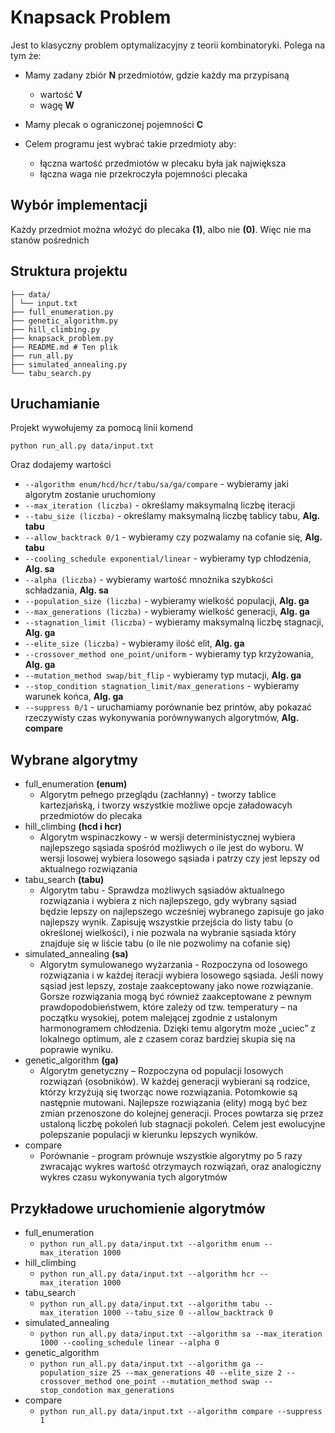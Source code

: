 
# Knapsack Problem

Jest to klasyczny problem optymalizacyjny z teorii kombinatoryki.
Polega na tym że:

* Mamy zadany zbiór **N** przedmiotów, gdzie każdy ma przypisaną   
    * wartość **V**
    * wagę **W**
* Mamy plecak o ograniczonej pojemności **C**

* Celem programu jest wybrać takie przedmioty aby:
    * łączna wartość przedmiotów w plecaku była jak największa
    * łączna waga nie przekroczyła pojemności plecaka

## Wybór implementacji

Każdy przedmiot można włożyć do plecaka **(1)**, albo nie **(0)**. Więc nie ma stanów pośrednich

## Struktura projektu
```
├── data/
│ └── input.txt
├── full_enumeration.py
├── genetic_algorithm.py
├── hill_climbing.py
├── knapsack_problem.py
├── README.md # Ten plik
├── run_all.py
├── simulated_annealing.py
└── tabu_search.py
```

## Uruchamianie

Projekt wywołujemy za pomocą linii komend

```
python run_all.py data/input.txt 
```
Oraz dodajemy wartości
* ```--algorithm enum/hcd/hcr/tabu/sa/ga/compare``` - wybieramy jaki algorytm zostanie uruchomiony
* ```--max_iteration (liczba)``` - określamy maksymalną liczbę iteracji
* ```--tabu_size (liczba)``` - określamy maksymalną liczbę tablicy tabu, **Alg. tabu**
* ```--allow_backtrack 0/1``` - wybieramy czy pozwalamy na cofanie się, **Alg. tabu** 
* ```--cooling_schedule exponential/linear``` - wybieramy typ chłodzenia, **Alg. sa**
* ```--alpha (liczba)``` - wybieramy wartość mnożnika szybkości schładzania, **Alg. sa**
* ```--population_size (liczba)``` - wybieramy wielkość populacji, **Alg. ga**
* ```--max_generations (liczba)``` - wybieramy wielkość generacji, **Alg. ga**
* ```--stagnation_limit (liczba)``` - wybieramy maksymalną liczbę stagnacji, **Alg. ga**
* ```--elite_size (liczba)``` - wybieramy ilość elit, **Alg. ga**
* ```--crossover_method one_point/uniform``` - wybieramy typ krzyżowania, **Alg. ga**
* ```--mutation_method swap/bit_flip``` - wybieramy typ mutacji, **Alg. ga**
* ```--stop_condition stagnation_limit/max_generations``` - wybieramy warunek końca, **Alg. ga**
* ```--suppress 0/1``` - uruchamiamy porównanie bez printów, aby pokazać rzeczywisty czas wykonywania porównywanych algorytmów, **Alg. compare**

## Wybrane algorytmy

* full_enumeration **(enum)**
    * Algorytm pełnego przeglądu (zachłanny) - tworzy tablice kartezjańską, i tworzy wszystkie możliwe opcje załadowacyh przedmiotów do plecaka
* hill_climbing **(hcd i hcr)**
    * Algorytm wspinaczkowy - w wersji deterministycznej wybiera najlepszego sąsiada spośród możliwych o ile jest do wyboru. W wersji losowej wybiera losowego sąsiada i patrzy czy jest lepszy od aktualnego rozwiązania
* tabu_search **(tabu)**
    * Algorytm tabu - Sprawdza możliwych sąsiadów aktualnego rozwiązania i wybiera z nich najlepszego, gdy wybrany sąsiad będzie lepszy on najlepszego wcześniej wybranego zapisuje go jako najlepszy wynik. Zapisuję wszystkie przejścia do listy tabu (o określonej wielkości), i nie pozwala na wybranie sąsiada który znajduje się w liście tabu (o ile nie pozwolimy na cofanie się)
* simulated_annealing **(sa)**
    * Algorytm symulowanego wyżarzania - Rozpoczyna od losowego rozwiązania i w każdej iteracji wybiera losowego sąsiada. Jeśli nowy sąsiad jest lepszy, zostaje zaakceptowany jako nowe rozwiązanie. Gorsze rozwiązania mogą być również zaakceptowane z pewnym prawdopodobieństwem, które zależy od tzw. temperatury – na początku wysokiej, potem malejącej zgodnie z ustalonym harmonogramem chłodzenia. Dzięki temu algorytm może „uciec” z lokalnego optimum, ale z czasem coraz bardziej skupia się na poprawie wyniku.
* genetic_algorithm **(ga)**
    * Algorytm genetyczny – Rozpoczyna od populacji losowych rozwiązań (osobników). W każdej generacji wybierani są rodzice, którzy krzyżują się tworząc nowe rozwiązania. Potomkowie są następnie mutowani. Najlepsze rozwiązania (elity) mogą być bez zmian przenoszone do kolejnej generacji. Proces powtarza się przez ustaloną liczbę pokoleń lub stagnacji pokoleń. Celem jest ewolucyjne polepszanie populacji w kierunku lepszych wyników.
* compare
    * Porównanie - program prównuje wszystkie algorytmy po 5 razy zwracając wykres wartość otrzymaych rozwiązań, oraz analogiczny wykres czasu wykonywania tych algorytmów

## Przykładowe uruchomienie algorytmów
* full_enumeration
    * ```python run_all.py data/input.txt --algorithm enum --max_iteration 1000```
* hill_climbing
    * ```python run_all.py data/input.txt --algorithm hcr --max_iteration 1000```
* tabu_search
    * ```python run_all.py data/input.txt --algorithm tabu --max_iteration 1000 --tabu_size 0 --allow_backtrack 0```
* simulated_annealing
    * ```python run_all.py data/input.txt --algorithm sa --max_iteration 1000 --cooling_schedule linear --alpha 0```
* genetic_algorithm
    * ```python run_all.py data/input.txt --algorithm ga --population_size 25 --max_generations 40 --elite_size 2 --crossover_method one_point --mutation_method swap --stop_condotion max_generations```
* compare
    * ```python run_all.py data/input.txt --algorithm compare --suppress 1```
